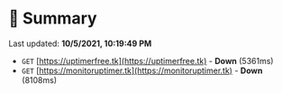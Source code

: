 # 📖 Summary
Last updated: **10/5/2021, 10:19:49 PM**

- `GET` [https://uptimerfree.tk](https://uptimerfree.tk) - **Down** (5361ms)
- `GET` [https://monitoruptimer.tk](https://monitoruptimer.tk) - **Down** (8108ms)
